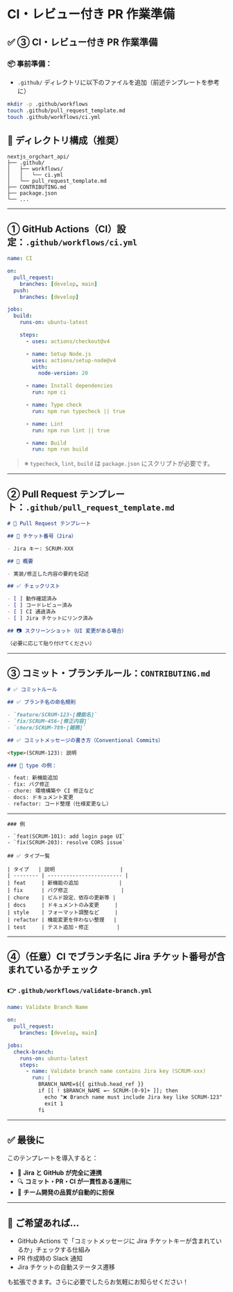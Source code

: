 # CI・レビュー付き PR 作業準備

## ✅ ③ CI・レビュー付き PR 作業準備

### 📦 事前準備：

- `.github/` ディレクトリに以下のファイルを追加（前述テンプレートを参考に）

```bash
mkdir -p .github/workflows
touch .github/pull_request_template.md
touch .github/workflows/ci.yml
```

## 📁 ディレクトリ構成（推奨）

```
nextjs_orgchart_api/
├── .github/
│   ├── workflows/
│   │   └── ci.yml
│   └── pull_request_template.md
├── CONTRIBUTING.md
├── package.json
└── ...
```

---

## ① GitHub Actions（CI）設定：`.github/workflows/ci.yml`

```yaml
name: CI

on:
  pull_request:
    branches: [develop, main]
  push:
    branches: [develop]

jobs:
  build:
    runs-on: ubuntu-latest

    steps:
      - uses: actions/checkout@v4

      - name: Setup Node.js
        uses: actions/setup-node@v4
        with:
          node-version: 20

      - name: Install dependencies
        run: npm ci

      - name: Type check
        run: npm run typecheck || true

      - name: Lint
        run: npm run lint || true

      - name: Build
        run: npm run build
```

> ※ `typecheck`, `lint`, `build` は `package.json` にスクリプトが必要です。

---

## ② Pull Request テンプレート：`.github/pull_request_template.md`

```md
# 📌 Pull Request テンプレート

## 🎯 チケット番号（Jira）

- Jira キー: SCRUM-XXX

## 🔧 概要

- 実装/修正した内容の要約を記述

## ✅ チェックリスト

- [ ] 動作確認済み
- [ ] コードレビュー済み
- [ ] CI 通過済み
- [ ] Jira チケットにリンク済み

## 📷 スクリーンショット（UI 変更がある場合）

（必要に応じて貼り付けてください）
```

---

## ③ コミット・ブランチルール：`CONTRIBUTING.md`

```md
# ✅ コミットルール

## ✅ ブランチ名の命名規則

- `feature/SCRUM-123-[機能名]`
- `fix/SCRUM-456-[修正内容]`
- `chore/SCRUM-789-[雑務]`

## ✅ コミットメッセージの書き方（Conventional Commits）

<type>(SCRUM-123): 説明

### 🔸 type の例：

- feat: 新機能追加
- fix: バグ修正
- chore: 環境構築や CI 修正など
- docs: ドキュメント変更
- refactor: コード整理（仕様変更なし）
```

---

```
### 例

- `feat(SCRUM-101): add login page UI`
- `fix(SCRUM-203): resolve CORS issue`

## ✅ タイプ一覧

| タイプ   | 説明                     |
| -------- | ------------------------ |
| feat     | 新機能の追加             |
| fix      | バグ修正                 |
| chore    | ビルド設定、依存の更新等 |
| docs     | ドキュメントのみ変更     |
| style    | フォーマット調整など     |
| refactor | 機能変更を伴わない整理   |
| test     | テスト追加・修正         |
```

---

## ④（任意）CI でブランチ名に Jira チケット番号が含まれているかチェック

### 👉 `.github/workflows/validate-branch.yml`

```yaml
name: Validate Branch Name

on:
  pull_request:
    branches: [develop, main]

jobs:
  check-branch:
    runs-on: ubuntu-latest
    steps:
      - name: Validate branch name contains Jira key (SCRUM-xxx)
        run: |
          BRANCH_NAME=${{ github.head_ref }}
          if [[ ! $BRANCH_NAME =~ SCRUM-[0-9]+ ]]; then
            echo "❌ Branch name must include Jira key like SCRUM-123"
            exit 1
          fi
```

---

## ✅ 最後に

このテンプレートを導入すると：

- 🔗 **Jira と GitHub が完全に連携**
- 🔍 **コミット・PR・CI が一貫性ある運用に**
- 🔐 **チーム開発の品質が自動的に担保**

---

## 💬 ご希望あれば...

- GitHub Actions で「コミットメッセージに Jira チケットキーが含まれているか」チェックする仕組み
- PR 作成時の Slack 通知
- Jira チケットの自動ステータス遷移

も拡張できます。さらに必要でしたらお気軽にお知らせください！
